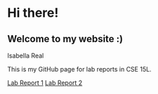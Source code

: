 # Hi there!
## Welcome to my website :)
Isabella Real

This is my GitHub page for lab reports in CSE 15L.

[Lab Report 1](https://github.com/BellaReal/cse15l-lab-reports/blob/main/lab-report-1-week-2/lab-report-1-week-2.md)
[Lab Report 2](https://github.com/BellaReal/cse15l-lab-reports/blob/main/lab-report-2-week-4/lab-report-2-week-4.md)
